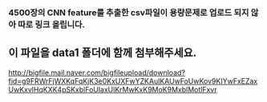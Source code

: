 ### 4500장의 CNN feature를 추출한 csv파일이 용량문제로 업로드 되지 않아 따로 링크 올립니다.
## 이 파일을 data1 폴더에 함께 첨부해주세요. 

http://bigfile.mail.naver.com/bigfileupload/download?fid=g9FRWrFjWXKqFqKjK3e0KxUXFwYZKAulKAUwFoUwKov9KIYwFxEZaxUwKxvlHqKXK4pSKxblFoUlaxUlKrMwKxK9MoK9MxblMotlFxvr

